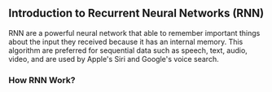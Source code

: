 ## Introduction to Recurrent Neural Networks (RNN)

RNN are a powerful neural network that able to remember important things about the input they received because it has an internal memory. This algorithm are preferred for sequential data such as speech, text, audio, video, and are used by Apple's Siri and Google's voice search.

### How RNN Work?